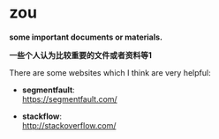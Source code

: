 # zou   

**some important documents or materials.**

**一些个人认为比较重要的文件或者资料等1**      

There are some websites which I think are very helpful:  
   
* **segmentfault**:     
https://segmentfault.com/     
  
* **stackflow**:        
http://stackoverflow.com/


